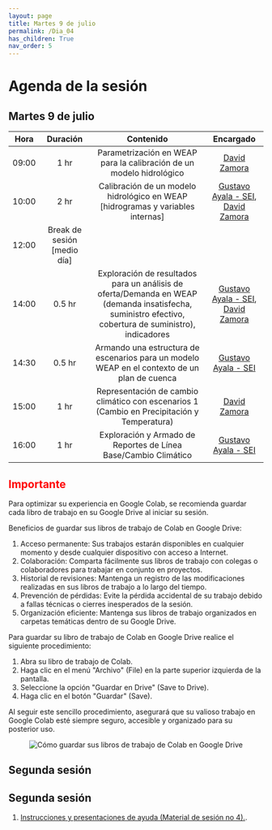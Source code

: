 ```yaml
---
layout: page
title: Martes 9 de julio
permalink: /Dia_04
has_children: True
nav_order: 5
---
```


# Agenda de la sesión

## Martes 9 de julio

| Hora | Duración | Contenido | Encargado |
|:---:|:---:|:---:|:---:|
| 09:00	| 1 hr | Parametrización en WEAP para la calibración de un modelo hidrológico | [David Zamora](mailto:david.zamaora@sei.org) |
| 10:00	| 2 hr | Calibración de un modelo hidrológico en WEAP [hidrogramas y variables internas] | [Gustavo Ayala - SEI](mailto:gustavo.ayala@sei.org), [David Zamora](mailto:david.zamaora@sei.org) |
| 12:00	| Break de sesión [medio día]  |
| 14:00	| 0.5 hr | Exploración de resultados para un análisis de oferta/Demanda en WEAP (demanda insatisfecha, suministro efectivo, cobertura de suministro), indicadores | [Gustavo Ayala - SEI](mailto:gustavo.ayala@sei.org), [David Zamora](mailto:david.zamaora@sei.org) |
| 14:30	| 0.5 hr | Armando una estructura de escenarios para un modelo WEAP en el contexto de un plan de cuenca | [Gustavo Ayala - SEI](mailto:gustavo.ayala@sei.org) |
| 15:00	| 1 hr	| Representación de cambio climático con escenarios 1 (Cambio en Precipitación y Temperatura) | [David Zamora](mailto:david.zamaora@sei.org) |
| 16:00	| 1 hr	| Exploración y Armado de Reportes de Línea Base/Cambio Climático | [Gustavo Ayala - SEI](mailto:gustavo.ayala@sei.org) |

## <span style="color:red">Importante</span>
Para optimizar su experiencia en Google Colab, se recomienda guardar cada libro de trabajo en su Google Drive al iniciar su sesión.

Beneficios de guardar sus libros de trabajo de Colab en Google Drive:

1. Acceso permanente: Sus trabajos estarán disponibles en cualquier momento y desde cualquier dispositivo con acceso a Internet.
2. Colaboración: Comparta fácilmente sus libros de trabajo con colegas o colaboradores para trabajar en conjunto en proyectos.
3. Historial de revisiones: Mantenga un registro de las modificaciones realizadas en sus libros de trabajo a lo largo del tiempo.
4. Prevención de pérdidas: Evite la pérdida accidental de su trabajo debido a fallas técnicas o cierres inesperados de la sesión.
5. Organización eficiente: Mantenga sus libros de trabajo organizados en carpetas temáticas dentro de su Google Drive.

Para guardar su libro de trabajo de Colab en Google Drive realice el siguiente procedimiento:

1. Abra su libro de trabajo de Colab.
2. Haga clic en el menú "Archivo" (File) en la parte superior izquierda de la pantalla.
3. Seleccione la opción "Guardar en Drive" (Save to Drive).
4. Haga clic en el botón "Guardar" (Save).

Al seguir este sencillo procedimiento, asegurará que su valioso trabajo en Google Colab esté siempre seguro, accesible y organizado para su posterior uso.

<p align="center">
  <img src="../peru-web-training-2024/images/NotaColabNo1.png" alt="Cómo guardar sus libros de trabajo de Colab en Google Drive">
</p>

## Segunda sesión

## Segunda sesión
1. [Instrucciones y presentaciones de ayuda (Material de sesión no 4).](https://githubtocolab.com/sei-latam/peru-web-training-2024/blob/main/Notebooks/Introduccion_modelos_gestion.ipynb).

